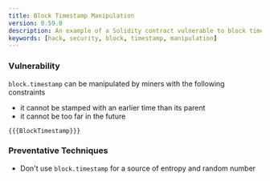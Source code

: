 ```yaml
---
title: Block Timestamp Manipulation
version: 0.59.0
description: An example of a Solidity contract vulnerable to block timestamp manipulation
keywords: [hack, security, block, timestamp, manipulation]
---
```


### Vulnerability

`block.timestamp` can be manipulated by miners with the following constraints

- it cannot be stamped with an earlier time than its parent
- it cannot be too far in the future

```solidity
{{{BlockTimestamp}}}
```

### Preventative Techniques

- Don't use `block.timestamp` for a source of entropy and random number
